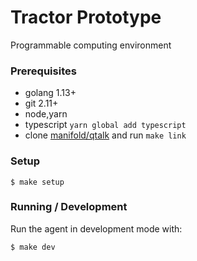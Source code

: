# Tractor Prototype

Programmable computing environment

### Prerequisites
 * golang 1.13+
 * git 2.11+
 * node,yarn
 * typescript `yarn global add typescript`
 * clone [manifold/qtalk](https://github.com/manifold/qtalk) and run `make link`

### Setup
```
$ make setup
```

### Running / Development
Run the agent in development mode with:
```
$ make dev
```

